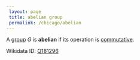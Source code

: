 ```yaml
---
 layout: page
 title: abelian group
 permalink: /chicago/abelian
---
```

A [group](https://mathgloss.github.io/MathGloss/chicago/group) $G$ is **abelian** if its operation is [commutative](https://mathgloss.github.io/MathGloss/chicago/commutative).

Wikidata ID: [Q181296](https://www.wikidata.org/wiki/Q181296)
